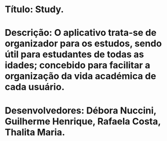 # Título: Study.

# Descrição: O aplicativo trata-se de organizador para os estudos, sendo útil para estudantes de todas as idades; concebido para facilitar a organização da vida académica de cada usuário.

# Desenvolvedores: Débora Nuccini, Guilherme Henrique, Rafaela Costa, Thalita Maria.
